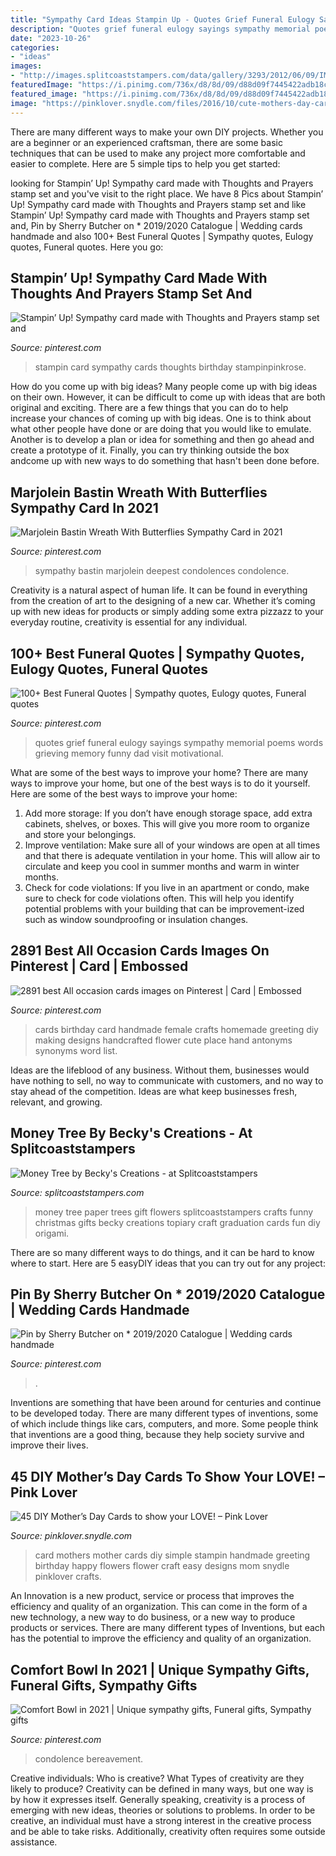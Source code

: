```yaml
---
title: "Sympathy Card Ideas Stampin Up - Quotes Grief Funeral Eulogy Sayings Sympathy Memorial Poems Words Grieving Memory Funny Dad Visit Motivational"
description: "Quotes grief funeral eulogy sayings sympathy memorial poems words grieving memory funny dad visit motivational"
date: "2023-10-26"
categories:
- "ideas"
images:
- "http://images.splitcoaststampers.com/data/gallery/3293/2012/06/09/IMG_0061_478x640_by_Becky_s_Creations.jpg"
featuredImage: "https://i.pinimg.com/736x/d8/8d/09/d88d09f7445422adb18c89b6a5b3db51.jpg"
featured_image: "https://i.pinimg.com/736x/d8/8d/09/d88d09f7445422adb18c89b6a5b3db51.jpg"
image: "https://pinklover.snydle.com/files/2016/10/cute-mothers-day-card-for-kids.jpg"
---
```



There are many different ways to make your own DIY projects. Whether you are a beginner or an experienced craftsman, there are some basic techniques that can be used to make any project more comfortable and easier to complete. Here are 5 simple tips to help you get started:

	

		
looking for Stampin’ Up! Sympathy card made with Thoughts and Prayers stamp set and you've visit to the right place. We have 8 Pics about Stampin’ Up! Sympathy card made with Thoughts and Prayers stamp set and like Stampin’ Up! Sympathy card made with Thoughts and Prayers stamp set and, Pin by Sherry Butcher on * 2019/2020 Catalogue | Wedding cards handmade and also 100+ Best Funeral Quotes | Sympathy quotes, Eulogy quotes, Funeral quotes. Here you go:
		
    
## Stampin’ Up! Sympathy Card Made With Thoughts And Prayers Stamp Set And

<img loading=lazy src="https://i.pinimg.com/736x/fe/f4/af/fef4af8f6752458c4d5324e625b270fe.jpg" onerror="this.onerror=null;this.src='https://tse3.mm.bing.net/th?id=OIP.j_rZLDraPA5Rsa4DAwLE-QHaLF&amp;pid=15.1';" alt="Stampin’ Up! Sympathy card made with Thoughts and Prayers stamp set and">

_Source: pinterest.com_

>stampin card sympathy cards thoughts birthday stampinpinkrose. 

	

How do you come up with big ideas?
Many people come up with big ideas on their own. However, it can be difficult to come up with ideas that are both original and exciting. There are a few things that you can do to help increase your chances of coming up with big ideas. One is to think about what other people have done or are doing that you would like to emulate. Another is to develop a plan or idea for something and then go ahead and create a prototype of it. Finally, you can try thinking outside the box andcome up with new ways to do something that hasn't been done before.

    
## Marjolein Bastin Wreath With Butterflies Sympathy Card In 2021

<img loading=lazy src="https://i.pinimg.com/736x/cb/d0/eb/cbd0eb8eab7cf6e30b1f402bff505c2a.jpg" onerror="this.onerror=null;this.src='https://tse4.mm.bing.net/th?id=OIP.poG3002hhu2Xz-pRs7QXZAAAAA&amp;pid=15.1';" alt="Marjolein Bastin Wreath With Butterflies Sympathy Card in 2021">

_Source: pinterest.com_

>sympathy bastin marjolein deepest condolences condolence. 

	

Creativity is a natural aspect of human life. It can be found in everything from the creation of art to the designing of a new car. Whether it’s coming up with new ideas for products or simply adding some extra pizzazz to your everyday routine, creativity is essential for any individual.

    
## 100+ Best Funeral Quotes | Sympathy Quotes, Eulogy Quotes, Funeral Quotes

<img loading=lazy src="https://i.pinimg.com/736x/d8/8d/09/d88d09f7445422adb18c89b6a5b3db51.jpg" onerror="this.onerror=null;this.src='https://tse1.mm.bing.net/th?id=OIP.dJCGBGJMPInU_yREgExSkwHaLG&amp;pid=15.1';" alt="100+ Best Funeral Quotes | Sympathy quotes, Eulogy quotes, Funeral quotes">

_Source: pinterest.com_

>quotes grief funeral eulogy sayings sympathy memorial poems words grieving memory funny dad visit motivational. 

	

What are some of the best ways to improve your home?
There are many ways to improve your home, but one of the best ways is to do it yourself. Here are some of the best ways to improve your home: 
1. Add more storage: If you don’t have enough storage space, add extra cabinets, shelves, or boxes. This will give you more room to organize and store your belongings. 
2. Improve ventilation: Make sure all of your windows are open at all times and that there is adequate ventilation in your home. This will allow air to circulate and keep you cool in summer months and warm in winter months. 
3. Check for code violations: If you live in an apartment or condo, make sure to check for code violations often. This will help you identify potential problems with your building that can be improvement-ized such as window soundproofing or insulation changes.

    
## 2891 Best All Occasion Cards Images On Pinterest | Card | Embossed

<img loading=lazy src="https://i.pinimg.com/736x/ae/cf/f4/aecff4d8f4fd208687fbedc4c0e9469a.jpg" onerror="this.onerror=null;this.src='https://tse4.mm.bing.net/th?id=OIP.ETtjOruMBe-RqjdVf00cQgHaLH&amp;pid=15.1';" alt="2891 best All occasion cards images on Pinterest | Card | Embossed">

_Source: pinterest.com_

>cards birthday card handmade female crafts homemade greeting diy making designs handcrafted flower cute place hand antonyms synonyms word list. 

	

Ideas are the lifeblood of any business. Without them, businesses would have nothing to sell, no way to communicate with customers, and no way to stay ahead of the competition. Ideas are what keep businesses fresh, relevant, and growing.

    
## Money Tree By Becky&#039;s Creations - At Splitcoaststampers

<img loading=lazy src="http://images.splitcoaststampers.com/data/gallery/3293/2012/06/09/IMG_0061_478x640_by_Becky_s_Creations.jpg" onerror="this.onerror=null;this.src='https://tse2.mm.bing.net/th?id=OIP.8pcN6lP9JNC_EtaSh2uXPgAAAA&amp;pid=15.1';" alt="Money Tree by Becky&#039;s Creations - at Splitcoaststampers">

_Source: splitcoaststampers.com_

>money tree paper trees gift flowers splitcoaststampers crafts funny christmas gifts becky creations topiary craft graduation cards fun diy origami. 

	

There are so many different ways to do things, and it can be hard to know where to start. Here are 5 easyDIY ideas that you can try out for any project: 

    
## Pin By Sherry Butcher On * 2019/2020 Catalogue | Wedding Cards Handmade

<img loading=lazy src="https://i.pinimg.com/736x/e3/f6/d7/e3f6d7b71a21baf50445a41f5fff2344.jpg" onerror="this.onerror=null;this.src='https://tse3.mm.bing.net/th?id=OIP.48wlAx55X_fp_LGD7qdmDgHaJ4&amp;pid=15.1';" alt="Pin by Sherry Butcher on * 2019/2020 Catalogue | Wedding cards handmade">

_Source: pinterest.com_

>. 

	

Inventions are something that have been around for centuries and continue to be developed today. There are many different types of inventions, some of which include things like cars, computers, and more. Some people think that inventions are a good thing, because they help society survive and improve their lives.

    
## 45 DIY Mother’s Day Cards To Show Your LOVE! – Pink Lover

<img loading=lazy src="https://pinklover.snydle.com/files/2016/10/cute-mothers-day-card-for-kids.jpg" onerror="this.onerror=null;this.src='https://tse3.mm.bing.net/th?id=OIP.xDmzSBet188qnxEfcgF3lQHaJ4&amp;pid=15.1';" alt="45 DIY Mother’s Day Cards to show your LOVE! – Pink Lover">

_Source: pinklover.snydle.com_

>card mothers mother cards diy simple stampin handmade greeting birthday happy flowers flower craft easy designs mom snydle pinklover crafts. 

	

An Innovation is a new product, service or process that improves the efficiency and quality of an organization. This can come in the form of a new technology, a new way to do business, or a new way to produce products or services. There are many different types of Inventions, but each has the potential to improve the efficiency and quality of an organization.

    
## Comfort Bowl In 2021 | Unique Sympathy Gifts, Funeral Gifts, Sympathy Gifts

<img loading=lazy src="https://i.pinimg.com/736x/b6/f4/b2/b6f4b24dcc880d91721546505e62a158.jpg" onerror="this.onerror=null;this.src='https://tse2.mm.bing.net/th?id=OIP.96XBd6gqF_nRU2FkMCXKdAHaJo&amp;pid=15.1';" alt="Comfort Bowl in 2021 | Unique sympathy gifts, Funeral gifts, Sympathy gifts">

_Source: pinterest.com_

>condolence bereavement. 

	

Creative individuals: Who is creative? What Types of creativity are they likely to produce?
Creativity can be defined in many ways, but one way is by how it expresses itself. Generally speaking, creativity is a process of emerging with new ideas, theories or solutions to problems. In order to be creative, an individual must have a strong interest in the creative process and be able to take risks. Additionally, creativity often requires some outside assistance.

